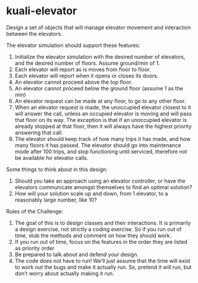 # kuali-elevator
Design a set of objects that will manage elevator movement and interaction between the
elevators.

The elevator simulation should support these features:
1. Initialize the elevator simulation with the desired number of elevators, and the desired
number of floors. Assume ground/min of 1.
2. Each elevator will report as is moves from floor to floor.
3. Each elevator will report when it opens or closes its doors.
4. An elevator cannot proceed above the top floor.
5. An elevator cannot proceed below the ground floor (assume 1 as the min)
6. An elevator request can be made at any floor, to go to any other floor.
7. When an elevator request is made, the unoccupied elevator closest to it will answer the
call, unless an occupied elevator is moving and will pass that floor on its way. The
exception is that if an unoccupied elevator is already stopped at that floor, then it will
always have the highest priority answering that call.
8. The elevator should keep track of how many trips it has made, and how many floors it
has passed. The elevator should go into maintenance mode after 100 trips, and stop
functioning until serviced, therefore not be available for elevator calls.

Some things to think about in this design:
1. Should you take an approach using an elevator controller, or have the elevators
communicate amongst themselves to find an optimal solution?
2. How will your solution scale up and down, from 1 elevator, to a reasonably large number,
like 10?

Rules of the Challenge:
1. The goal of this is to design classes and their interactions. It is primarily a design
exercise, not strictly a coding exercise. So if you run out of time, stub the methods and
comment on how they should work.
2. If you run out of time, focus on the features in the order they are listed as priority order
3. Be prepared to talk about and defend your design.
4. The code does not have to run! We’ll just assume that the time will exist to work out the
bugs and make it actually run. So, pretend it will run, but don’t worry about actually
making it run.
